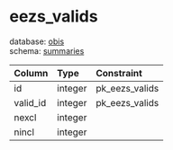# eezs_valids
database: [obis](../)  
schema: [summaries](summaries)  

|Column|Type|Constraint|
|:---|:---|:---|
|id|integer|pk_eezs_valids |
|valid_id|integer|pk_eezs_valids |
|nexcl|integer||
|nincl|integer||
